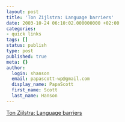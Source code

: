 ```yaml
---
layout: post
title: 'Ton Zijlstra: Language barriers'
date: 2003-10-24 06:10:02.000000000 +02:00
categories:
- quick links
tags: []
status: publish
type: post
published: true
meta: {}
author:
  login: shanson
  email: papascott-wp@gmail.com
  display_name: PapaScott
  first_name: Scott
  last_name: Hanson
---
```

<p><a title="and how they can be overcome" href="http://www.zylstra.org/blog/archives/001128.html">Ton Zijlstra: Language barriers</a></p>

